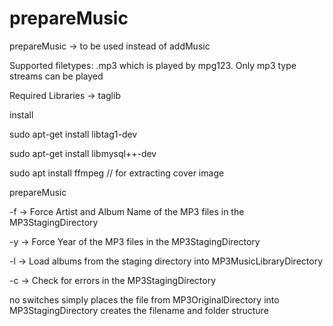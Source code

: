 # prepareMusic
prepareMusic -> to be used instead of addMusic

Supported filetypes:
.mp3 which is played by mpg123.  Only mp3 type streams can be played

Required Libraries -> taglib

install

sudo apt-get install libtag1-dev

sudo apt-get install libmysql++-dev

sudo apt install ffmpeg // for extracting cover image


prepareMusic

 -f -> Force Artist and Album Name of the MP3 files in the MP3StagingDirectory
 
 -y -> Force Year of the MP3 files in the MP3StagingDirectory
 
 -l -> Load albums from the staging directory into MP3MusicLibraryDirectory
 
 -c -> Check for errors in the MP3StagingDirectory
 
 no switches simply places the file from MP3OriginalDirectory into MP3StagingDirectory creates the filename and folder structure
 
	
